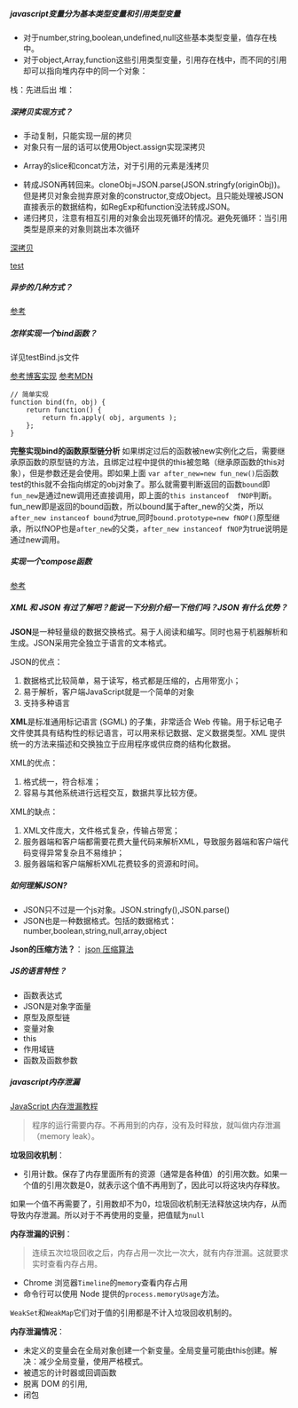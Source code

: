 ##### javascript变量分为基本类型变量和引用类型变量
* 对于number,string,boolean,undefined,null这些基本类型变量，值存在栈中。
* 对于object,Array,function这些引用类型变量，引用存在栈中，而不同的引用却可以指向堆内存中的同一个对象：

栈：先进后出
堆：

##### 深拷贝实现方式？

* 手动复制，只能实现一层的拷贝
* 对象只有一层的话可以使用Object.assign实现深拷贝
+ Array的slice和concat方法，对于引用的元素是浅拷贝
* 转成JSON再转回来。cloneObj=JSON.parse(JSON.stringfy(originObj))。但是拷贝对象会抛弃原对象的constructor,变成Object。且只能处理被JSON直接表示的数据结构，如RegExp和function没法转成JSON。
* 递归拷贝，注意有相互引用的对象会出现死循环的情况。避免死循环：当引用类型是原来的对象则跳出本次循环

[深拷贝](https://github.com/wengjq/Blog/issues/3)

[test](https://blog.csdn.net/sysuzhyupeng/article/details/70340598)

##### 异步的几种方式？

[参考](https://www.jianshu.com/p/99d9eda110f6)

##### 怎样实现一个bind函数？
详见testBind.js文件

[参考博客实现](https://segmentfault.com/a/1190000007342882)
[参考MDN](https://developer.mozilla.org/zh-CN/docs/Web/JavaScript/Reference/Global_Objects/Function/bind)

    // 简单实现
    function bind(fn, obj) {  
        return function() { 
            return fn.apply( obj, arguments );  
        }; 
    }
        
**完整实现bind的函数原型链分析** 
如果绑定过后的函数被new实例化之后，需要继承原函数的原型链的方法，且绑定过程中提供的this被忽略（继承原函数的this对象），但是参数还是会使用。即如果上面 ``var after_new=new fun_new()``后函数test的this就不会指向绑定的obj对象了。那么就需要判断返回的函数``bound``即``fun_new``是通过new调用还直接调用，即上面的``this instanceof  fNOP``判断。fun_new即是返回的bound函数，所以bound属于after_new的父类，所以``after_new instanceof bound``为true,同时``bound.prototype=new fNOP()``原型继承，所以fNOP也是``after_new``的父类，``after_new instanceof fNOP``为true说明是通过new调用。

##### 实现一个compose函数
[参考](https://segmentfault.com/a/1190000008394749)



##### XML 和 JSON 有过了解吧？能说一下分别介绍一下他们吗？JSON 有什么优势？
**JSON**是一种轻量级的数据交换格式。易于人阅读和编写。同时也易于机器解析和生成。JSON采用完全独立于语言的文本格式。

JSON的优点：
1. 数据格式比较简单，易于读写，格式都是压缩的，占用带宽小；
2. 易于解析，客户端JavaScript就是一个简单的对象
3. 支持多种语言

**XML**是标准通用标记语言 (SGML) 的子集，非常适合 Web 传输。用于标记电子文件使其具有结构性的标记语言，可以用来标记数据、定义数据类型。XML 提供统一的方法来描述和交换独立于应用程序或供应商的结构化数据。

XML的优点：
1. 格式统一，符合标准；
2. 容易与其他系统进行远程交互，数据共享比较方便。

XML的缺点：
1. XML文件庞大，文件格式复杂，传输占带宽；
2. 服务器端和客户端都需要花费大量代码来解析XML，导致服务器端和客户端代码变得异常复杂且不易维护；
3. 服务器端和客户端解析XML花费较多的资源和时间。


##### 如何理解JSON?
+ JSON只不过是一个js对象。JSON.stringfy(),JSON.parse()
+ JSON也是一种数据格式。包括的数据格式：number,boolean,string,null,array,object

**Json的压缩方法？**：
[json 压缩算法](https://blog.csdn.net/qq646350979/article/details/79841556)

##### JS的语言特性？
- 函数表达式
- JSON是对象字面量
- 原型及原型链
- 变量对象
- this
- 作用域链
- 函数及函数参数

##### javascript内存泄漏
[JavaScript 内存泄漏教程](http://www.ruanyifeng.com/blog/2017/04/memory-leak.html)

> 程序的运行需要内存。不再用到的内存，没有及时释放，就叫做内存泄漏（memory leak）。

**垃圾回收机制**：
- 引用计数。保存了内存里面所有的资源（通常是各种值）的引用次数。如果一个值的引用次数是0，就表示这个值不再用到了，因此可以将这块内存释放。

如果一个值不再需要了，引用数却不为0，垃圾回收机制无法释放这块内存，从而导致内存泄漏。所以对于不再使用的变量，把值赋为`null`

**内存泄漏的识别**：
> 连续五次垃圾回收之后，内存占用一次比一次大，就有内存泄漏。这就要求实时查看内存占用。

- Chrome 浏览器`Timeline`的`memory`查看内存占用
- 命令行可以使用 Node 提供的`process.memoryUsage`方法。

`WeakSet`和`WeakMap`它们对于值的引用都是不计入垃圾回收机制的。

**内存泄漏情况**：
- 未定义的变量会在全局对象创建一个新变量。全局变量可能由this创建。解决：减少全局变量，使用严格模式。
- 被遗忘的计时器或回调函数
- 脱离 DOM 的引用,
- 闭包





